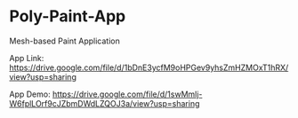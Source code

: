 # Poly-Paint-App
Mesh-based Paint Application

App Link:
https://drive.google.com/file/d/1bDnE3ycfM9oHPGev9yhsZmHZMOxT1hRX/view?usp=sharing

App Demo:
https://drive.google.com/file/d/1swMmlj-W6fplLOrf9cJZbmDWdLZQOJ3a/view?usp=sharing

